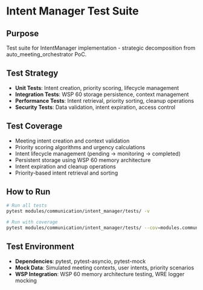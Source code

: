# Intent Manager Test Suite

## Purpose
Test suite for IntentManager implementation - strategic decomposition from auto_meeting_orchestrator PoC.

## Test Strategy
- **Unit Tests**: Intent creation, priority scoring, lifecycle management
- **Integration Tests**: WSP 60 storage persistence, context management
- **Performance Tests**: Intent retrieval, priority sorting, cleanup operations
- **Security Tests**: Data validation, intent expiration, access control

## Test Coverage
- Meeting intent creation and context validation
- Priority scoring algorithms and urgency calculations
- Intent lifecycle management (pending → monitoring → completed)
- Persistent storage using WSP 60 memory architecture
- Intent expiration and cleanup operations
- Priority-based intent retrieval and sorting

## How to Run
```bash
# Run all tests
pytest modules/communication/intent_manager/tests/ -v

# Run with coverage
pytest modules/communication/intent_manager/tests/ --cov=modules.communication.intent_manager.src --cov-report=term-missing
```

## Test Environment
- **Dependencies**: pytest, pytest-asyncio, pytest-mock
- **Mock Data**: Simulated meeting contexts, user intents, priority scenarios
- **WSP Integration**: WSP 60 memory architecture testing, WRE logger mocking 